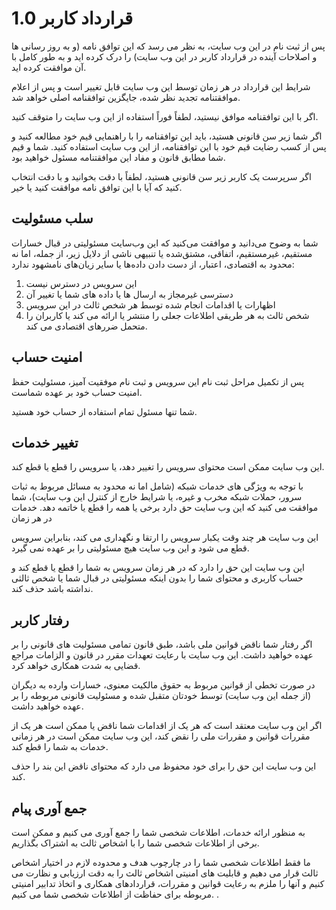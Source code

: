 # قرارداد کاربر 1.0

پس از ثبت نام در این وب سایت، به نظر می رسد که این توافق نامه (و به روز رسانی ها و اصلاحات آینده در قرارداد کاربر در این وب سایت) را درک کرده اید و به طور کامل با آن موافقت کرده اید.

شرایط این قرارداد در هر زمان توسط این وب سایت قابل تغییر است و پس از اعلام موافقتنامه تجدید نظر شده، جایگزین توافقنامه اصلی خواهد شد.

اگر با این توافقنامه موافق نیستید، لطفاً فوراً استفاده از این وب سایت را متوقف کنید.

اگر شما زیر سن قانونی هستید، باید این توافقنامه را با راهنمایی قیم خود مطالعه کنید و پس از کسب رضایت قیم خود با این توافقنامه، از این وب سایت استفاده کنید. شما و قیم شما مطابق قانون و مفاد این موافقتنامه مسئول خواهید بود.

اگر سرپرست یک کاربر زیر سن قانونی هستید، لطفاً با دقت بخوانید و با دقت انتخاب کنید که آیا با این توافق نامه موافقت کنید یا خیر.

## سلب مسئولیت

شما به وضوح می‌دانید و موافقت می‌کنید که این وب‌سایت مسئولیتی در قبال خسارات مستقیم، غیرمستقیم، اتفاقی، مشتق‌شده یا تنبیهی ناشی از دلایل زیر، از جمله، اما نه محدود به اقتصادی، اعتبار، از دست دادن داده‌ها یا سایر زیان‌های نامشهود ندارد:

1. این سرویس در دسترس نیست
1. دسترسی غیرمجاز به ارسال ها یا داده های شما یا تغییر آن
1. اظهارات یا اقدامات انجام شده توسط هر شخص ثالث در این سرویس
1. شخص ثالث به هر طریقی اطلاعات جعلی را منتشر یا ارائه می کند یا کاربران را متحمل ضررهای اقتصادی می کند.

## امنیت حساب

پس از تکمیل مراحل ثبت نام این سرویس و ثبت نام موفقیت آمیز، مسئولیت حفظ امنیت حساب خود بر عهده شماست.

شما تنها مسئول تمام استفاده از حساب خود هستید.

## تغییر خدمات

این وب سایت ممکن است محتوای سرویس را تغییر دهد، یا سرویس را قطع یا قطع کند.

با توجه به ویژگی های خدمات شبکه (شامل اما نه محدود به مسائل مربوط به ثبات سرور، حملات شبکه مخرب و غیره، یا شرایط خارج از کنترل این وب سایت)، شما موافقت می کنید که این وب سایت حق دارد برخی یا همه را قطع یا خاتمه دهد. خدمات در هر زمان

این وب سایت هر چند وقت یکبار سرویس را ارتقا و نگهداری می کند، بنابراین سرویس قطع می شود و این وب سایت هیچ مسئولیتی را بر عهده نمی گیرد.

این وب سایت این حق را دارد که در هر زمان سرویس به شما را قطع یا قطع کند و حساب کاربری و محتوای شما را بدون اینکه مسئولیتی در قبال شما یا شخص ثالثی نداشته باشد حذف کند.

## رفتار کاربر

اگر رفتار شما ناقض قوانین ملی باشد، طبق قانون تمامی مسئولیت های قانونی را بر عهده خواهید داشت. این وب سایت با رعایت تعهدات مقرر در قانون و الزامات مراجع قضایی به شدت همکاری خواهد کرد.

در صورت تخطی از قوانین مربوط به حقوق مالکیت معنوی، خسارات وارده به دیگران (از جمله این وب سایت) توسط خودتان متقبل شده و مسئولیت قانونی مربوطه را بر عهده خواهید داشت.

اگر این وب سایت معتقد است که هر یک از اقدامات شما ناقض یا ممکن است هر یک از مقررات قوانین و مقررات ملی را نقض کند، این وب سایت ممکن است در هر زمانی خدمات به شما را قطع کند.

این وب سایت این حق را برای خود محفوظ می دارد که محتوای ناقض این بند را حذف کند.

## جمع آوری پیام

به منظور ارائه خدمات، اطلاعات شخصی شما را جمع آوری می کنیم و ممکن است برخی از اطلاعات شخصی شما را با اشخاص ثالث به اشتراک بگذاریم.

ما فقط اطلاعات شخصی شما را در چارچوب هدف و محدوده لازم در اختیار اشخاص ثالث قرار می دهیم و قابلیت های امنیتی اشخاص ثالث را به دقت ارزیابی و نظارت می کنیم و آنها را ملزم به رعایت قوانین و مقررات، قراردادهای همکاری و اتخاذ تدابیر امنیتی مربوطه برای حفاظت از اطلاعات شخصی شما می کنیم. .
